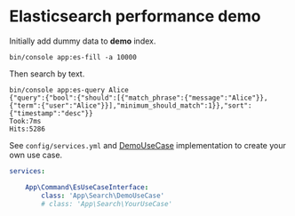 # Elasticsearch performance demo

Initially add dummy data to **demo** index.

```
bin/console app:es-fill -a 10000
```

Then search by text.

```
bin/console app:es-query Alice  
{"query":{"bool":{"should":[{"match_phrase":{"message":"Alice"}},{"term":{"user":"Alice"}}],"minimum_should_match":1}},"sort":{"timestamp":"desc"}}
Took:7ms
Hits:5286
```

See `config/services.yml` and [DemoUseCase](src/Search/DemoUseCase.php) implementation to create your own use case.

```yml
services:

    App\Command\EsUseCaseInterface:
        class: 'App\Search\DemoUseCase'
        # class: 'App\Search\YourUseCase'
```
